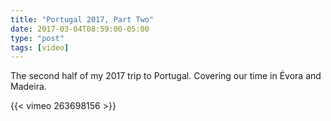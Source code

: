 ```yaml
---
title: "Portugal 2017, Part Two"
date: 2017-03-04T08:59:00-05:00
type: "post"
tags: [video]
---
```

The second half of my 2017 trip to Portugal. Covering our time in Évora and Madeira.

{{< vimeo 263698156 >}}